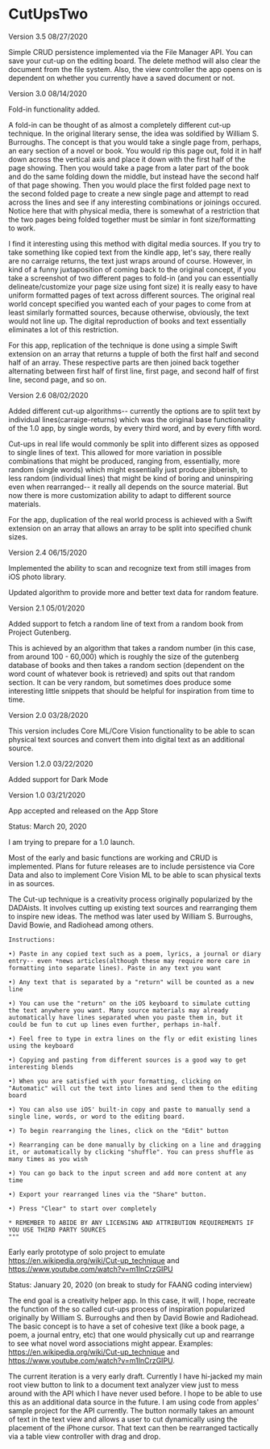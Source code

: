 # CutUpsTwo

Version 3.5
08/27/2020

Simple CRUD persistence implemented via the File Manager API. You can save your cut-up on the editing board. The delete method will also clear the document from the file system. Also, the view controller the app opens on is dependent on whether you currently have a saved document or not. 

Version 3.0
08/14/2020

Fold-in functionality added. 

A fold-in can be thought of as almost a completely different cut-up technique. In the original literary sense, the idea was soldified by William S. Burroughs. The concept is that you would take a single page from, perhaps, an eary section of a novel or book. You would rip this page out, fold it in half down across the vertical axis and place it down with the first half of the page showing. Then you would take a page from a later part of the book and do the same folding down the middle, but instead have the second half of that page showing. Then you would place the first folded page next to the second folded page to create a new single page and attempt to read across the lines and see if any interesting combinations or joinings occured. Notice here that with physical media, there is somewhat of a restriction that the two pages being folded together must be simlar in font size/formatting to work. 

I find it interesting using this method with digital media sources. If you try to take something like copied text from the kindle app, let's say, there really are no carraige returns, the text just wraps around of course. However, in kind of a funny juxtaposition of coming back to the original concept, if you take a screenshot of two different pages to fold-in (and you can essentially delineate/customize your page size using font size) it is really easy to have uniform formatted pages of text across different sources. The original real world concept specified you wanted each of your pages to come from at least similarly formatted sources, because otherwise, obviously, the text would not line up. The digital reproduction of books and text essentially eliminates a lot of this restriction. 

For this app, replication of the technique is done using a simple Swift extension on an array that returns a tupple of both the first half and second half of an array. These respective parts are then joined back together alternating between first half of first line, first page, and second half of first line, second page, and so on.  

Version 2.6
08/02/2020

Added different cut-up algorithms-- currently the options are to split text by individual lines(carraige-returns) which was the original base functionality of the 1.0 app, by single words, by every third word, and by every fifth word.

Cut-ups in real life would commonly be split into different sizes as opposed to single lines of text. This allowed for more variation in possible combinations that might be produced, ranging from, essentially, more random (single words) which might essentially just produce jibberish, to less random (individual lines) that might be kind of boring and uninspiring even when rearranged-- it really all depends on the source material. But now there is more customization ability to adapt to different source materials.  

For the app, duplication of the real world process is achieved with a Swift extension on an array that allows an array to be split into specified chunk sizes. 


Version 2.4
06/15/2020

Implemented the ability to scan and recognize text from still images from iOS photo library. 

Updated algorithm to provide more and better text data for random feature.


Version 2.1
05/01/2020

Added support to fetch a random line of text from a random book from Project Gutenberg.

This is achieved by an algorithm that takes a random number (in this case, from around 100 - 60,000) which is roughly the size of the gutenberg database of books and then takes a random section (dependent on the word count of whatever book is retrieved) and spits out that random section. It can be very random, but sometimes does produce some interesting little snippets that should be helpful for inspiration from time to time. 

Version 2.0 
03/28/2020

This version includes Core ML/Core Vision functionality to be able to scan physical text sources and convert them into digital text as an additional source. 


Version 1.2.0 
03/22/2020

Added support for Dark Mode


Version 1.0
03/21/2020

App accepted and released on the App Store


Status: March 20, 2020

I am trying to prepare for a 1.0 launch.

Most of the early and basic functions are working and CRUD is implemented. Plans for future releases are to include persistence via Core Data and also to implement Core Vision ML to be able to scan physical texts in as sources. 


The Cut-up technique is a creativity process originally popularized by the DADAists. It involves cutting up existing text sources and rearranging them to inspire new ideas. The method was later used by William S. Burroughs, David Bowie, and Radiohead among others. 
    
    Instructions:

    •) Paste in any copied text such as a poem, lyrics, a journal or diary entry-- even *news articles(although these may require more care in formatting into separate lines). Paste in any text you want
    
    •) Any text that is separated by a "return" will be counted as a new line

    •) You can use the "return" on the iOS keyboard to simulate cutting the text anywhere you want. Many source materials may already automatically have lines separated when you paste them in, but it could be fun to cut up lines even further, perhaps in-half. 

    •) Feel free to type in extra lines on the fly or edit existing lines using the keyboard
    
    •) Copying and pasting from different sources is a good way to get interesting blends
        
    •) When you are satisfied with your formatting, clicking on "Automatic" will cut the text into lines and send them to the editing board

    •) You can also use iOS' built-in copy and paste to manually send a single line, words, or word to the editing board.

    •) To begin rearranging the lines, click on the "Edit" button
    
    •) Rearranging can be done manually by clicking on a line and dragging it, or automatically by clicking "shuffle". You can press shuffle as many times as you wish
    
    •) You can go back to the input screen and add more content at any time
    
    •) Export your rearranged lines via the "Share" button.

    •) Press "Clear" to start over completely

    * REMEMBER TO ABIDE BY ANY LICENSING AND ATTRIBUTION REQUIREMENTS IF YOU USE THIRD PARTY SOURCES
    """


Early early prototype of solo project to emulate https://en.wikipedia.org/wiki/Cut-up_technique and https://www.youtube.com/watch?v=m1InCrzGIPU

Status: January 20, 2020 (on break to study for FAANG coding interview)

The end goal is a creativity helper app. In this case, it will, I hope, recreate the function of the so called cut-ups process of inspiration popularized originally by William S. Burroughs and then by David Bowie and Radiohead. The basic concept is to have a set of cohesive text (like a book page, a poem, a journal entry, etc) that one would physically cut up and rearrange to see what novel word associations might appear. Examples: https://en.wikipedia.org/wiki/Cut-up_technique and https://www.youtube.com/watch?v=m1InCrzGIPU. 


The current iteration is a very early draft. Currently I have hi-jacked my main root view button to link to a document text analyzer view just to mess around with the API which I have never used before. I hope to be able to use this as an additional data source in the future. I am using code from apples' sample project for the API currently. The button normally takes an amount of text in the text view and allows a user to cut dynamically using the placement of the iPhone cursor.  That text can then be rearranged tactically via a table view controller with drag and drop. 


